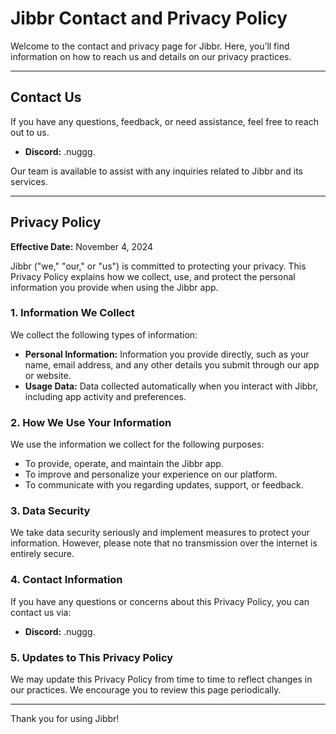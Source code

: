 # Jibbr Contact and Privacy Policy

Welcome to the contact and privacy page for Jibbr. Here, you’ll find information on how to reach us and details on our privacy practices.

---

## Contact Us

If you have any questions, feedback, or need assistance, feel free to reach out to us.

- **Discord:** .nuggg.

Our team is available to assist with any inquiries related to Jibbr and its services.

---

## Privacy Policy

**Effective Date:** November 4, 2024

Jibbr ("we," "our," or "us") is committed to protecting your privacy. This Privacy Policy explains how we collect, use, and protect the personal information you provide when using the Jibbr app.

### 1. Information We Collect

We collect the following types of information:
- **Personal Information:** Information you provide directly, such as your name, email address, and any other details you submit through our app or website.
- **Usage Data:** Data collected automatically when you interact with Jibbr, including app activity and preferences.

### 2. How We Use Your Information

We use the information we collect for the following purposes:
- To provide, operate, and maintain the Jibbr app.
- To improve and personalize your experience on our platform.
- To communicate with you regarding updates, support, or feedback.

### 3. Data Security

We take data security seriously and implement measures to protect your information. However, please note that no transmission over the internet is entirely secure.

### 4. Contact Information

If you have any questions or concerns about this Privacy Policy, you can contact us via:
- **Discord:** .nuggg.

### 5. Updates to This Privacy Policy

We may update this Privacy Policy from time to time to reflect changes in our practices. We encourage you to review this page periodically.

---

Thank you for using Jibbr!
